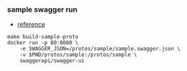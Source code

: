 ### sample swagger run

* [reference](https://rotational.io/blog/documenting-grpc-with-openapi/)

```
make build-sample-proto
docker run -p 80:8080 \
    -e SWAGGER_JSON=/protos/sample/sample.swagger.json \
    -v $PWD/protos/sample:/protos/sample \
    swaggerapi/swagger-ui
```